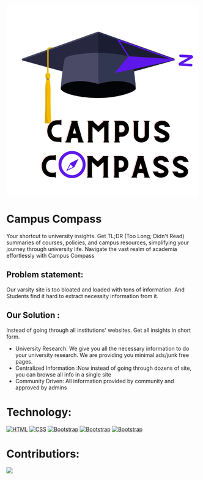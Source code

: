 <div align="center"> <img src="logo.png"></div>

# Campus Compass 

Your shortcut to university insights. Get TL;DR (Too Long; Didn't Read) summaries of courses, policies, and campus resources, simplifying your journey through university life. Navigate the vast realm of academia effortlessly with Campus Compass

## Problem statement: 

Our varsity site is too bloated and loaded with tons of information. And Students find it hard to extract necessity information from it. 

## Our Solution : 

Instead of going through all institutions' websites. Get all insights in short form. 

- University Research: We give you all the necessary information to do your university research. We are providing you minimal ads/junk free pages.   
- Centralized Information :Now instead of going through dozens of site, you can browse all info in a single site
- Community Driven: All information provided by community and approved by admins

#  Technology:
  <a href="https://github.com/search?q=user%3ADenverCoder1+language%3Ahtml"><img alt="HTML" src="https://img.shields.io/badge/HTML-E34F26.svg?logo=html5&logoColor=white"></a>
    <a href="https://github.com/search?q=user%3ADenverCoder1+language%3Acss"><img alt="CSS" src="https://img.shields.io/badge/CSS-1572B6.svg?logo=css3&logoColor=white"></a>
 <a href="#"><img alt="Bootstrap" src="https://img.shields.io/badge/Bootstrap-7952B3.svg?logo=bootstrap&logoColor=white"></a>
 <a href="#"><img alt="Bootstrap" src="https://img.shields.io/badge/php-7992B3.svg?logo=php&logoColor=white"></a>
  <a href="#"><img alt="Bootstrap" src="
 https://img.shields.io/badge/mysql-FFF0000.svg?logo=mysql&logoColor=white"></a>


# Contributiors:
<a>
<img src="https://contrib.rocks/image?repo=progtheta/CampusCompass"/>
</a>

